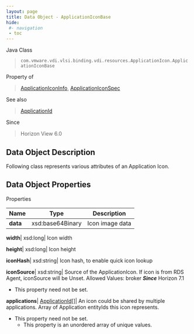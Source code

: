 ```yaml
---
layout: page
title: Data Object - ApplicationIconBase
hide:
 #- navigation
 - toc
---
```






Java Class  
> `com.vmware.vdi.vlsi.binding.vdi.resources.ApplicationIcon.ApplicationIconBase`

Property of  
> [ApplicationIconInfo](vdi.resources.ApplicationIcon.ApplicationIconInfo.md#field_detail), [ApplicationIconSpec](vdi.resources.ApplicationIcon.ApplicationIconSpec.md#field_detail)

See also  
> [ApplicationId](vdi.entity.ApplicationId.md)

Since  
> Horizon View 6.0


## Data Object Description 

Following class represents various attributes of an Application Icon. 

## Data Object Properties

Properties

Name |  Type |  Description   
---|---|---  
**data**|  xsd:base64Binary|  Icon image data   
  
**width**|  xsd:long|  Icon width   
  
**height**|  xsd:long|  Icon height   
  
**iconHash**|  xsd:string|  Icon hash, to enable quick icon lookup   
  
**iconSource**|  xsd:string|  Source of the ApplicationIcon. If icon is from RDS Agent, iconSource will be Unset. Allowed Values: broker  **_Since_** Horizon 7.1  


* This property need not be set.

  
**applications**| [ApplicationId[]](vdi.entity.ApplicationId.md)|  An icon could be shared by multiple applications. Array of Application entityIds this icon represents.   


* This property need not be set.
  * This property is an unordered array of unique values.

  
  
  
 
  
  
